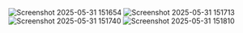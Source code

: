 ![Screenshot 2025-05-31 151654](https://github.com/user-attachments/assets/b72239b2-db5f-4825-830e-e5b3450e615e)
![Screenshot 2025-05-31 151713](https://github.com/user-attachments/assets/aa6a01f0-d198-45fd-9e7c-722d710787a3)
![Screenshot 2025-05-31 151740](https://github.com/user-attachments/assets/343f7895-79f7-4d31-906e-14d15c96f167)
![Screenshot 2025-05-31 151810](https://github.com/user-attachments/assets/7a784cb9-cc0d-4ba1-aac3-41860637a304)
